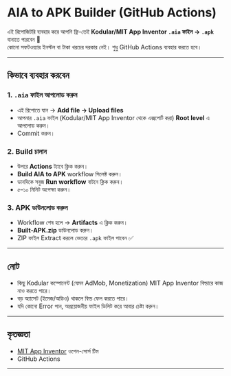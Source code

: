 # AIA to APK Builder (GitHub Actions)

এই রিপোজিটরি ব্যবহার করে আপনি ফ্রি-তেই **Kodular/MIT App Inventor `.aia` ফাইল → `.apk`** বানাতে পারবেন 🚀  
কোনো সফটওয়্যার ইনস্টল বা টাকা খরচের দরকার নেই। শুধু GitHub Actions ব্যবহার করতে হবে।

---

## কিভাবে ব্যবহার করবেন

### 1. `.aia` ফাইল আপলোড করুন
- এই রিপোতে যান → **Add file → Upload files**
- আপনার `.aia` ফাইল (Kodular/MIT App Inventor থেকে এক্সপোর্ট করা) **Root level** এ আপলোড করুন।
- Commit করুন।

### 2. Build চালান
- উপরে **Actions** ট্যাবে ক্লিক করুন।
- **Build AIA to APK** workflow সিলেক্ট করুন।
- ডানদিকে সবুজ **Run workflow** বাটনে ক্লিক করুন।
- ৫–১০ মিনিট অপেক্ষা করুন।

### 3. APK ডাউনলোড করুন
- Workflow শেষ হলে → **Artifacts** এ ক্লিক করুন।
- **Built-APK.zip** ডাউনলোড করুন।
- ZIP ফাইল Extract করলে ভেতরে `.apk` ফাইল পাবেন ✅

---

## নোট
- কিছু Kodular কম্পোনেন্ট (যেমন AdMob, Monetization) MIT App Inventor বিল্ডারে কাজ নাও করতে পারে।
- বড় অ্যাসেট (ইমেজ/অডিও) থাকলে বিল্ড ফেল করতে পারে।  
- যদি কোনো Error পান, অপ্রয়োজনীয় ফাইল ডিলিট করে আবার চেষ্টা করুন।

---

## কৃতজ্ঞতা
- [MIT App Inventor](https://appinventor.mit.edu) ওপেন-সোর্স টিম  
- GitHub Actions

---
